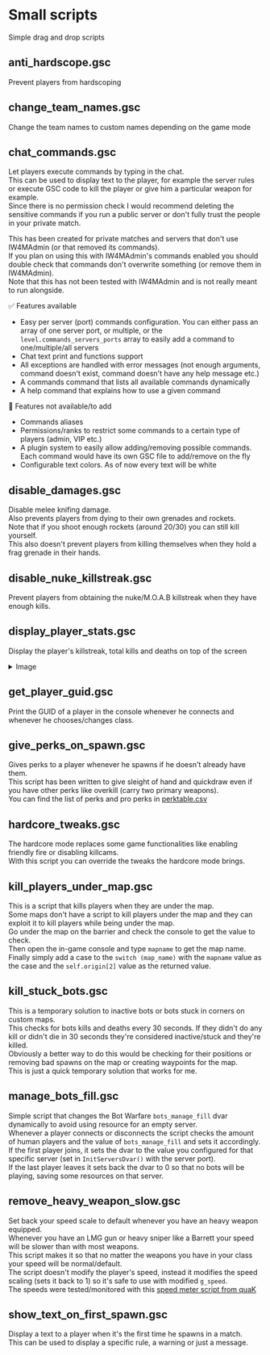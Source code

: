 # Small scripts

Simple drag and drop scripts

## anti_hardscope.gsc

Prevent players from hardscoping

## change_team_names.gsc

Change the team names to custom names depending on the game mode

## chat_commands.gsc

Let players execute commands by typing in the chat.  
This can be used to display text to the player, for example the server rules or execute GSC code to kill the player or give him a particular weapon for example.  
Since there is no permission check I would recommend deleting the sensitive commands if you run a public server or don't fully trust the people in your private match.  

This has been created for private matches and servers that don't use IW4MAdmin (or that removed its commands).  
If you plan on using this with IW4MAdmin's commands enabled you should double check that commands don't overwrite something (or remove them in IW4MAdmin).  
Note that this has not been tested with IW4MAdmin and is not really meant to run alongside.

:white_check_mark: Features available

- Easy per server (port) commands configuration. You can either pass an array of one server port, or multiple, or the `level.commands_servers_ports` array to easily add a command to one/multiple/all servers
- Chat text print and functions support
- All exceptions are handled with error messages (not enough arguments, command doesn't exist, command doesn't have any help message etc.)
- A commands command that lists all available commands dynamically
- A help command that explains how to use a given command

:no_entry_sign: Features not available/to add

- Commands aliases
- Permissions/ranks to restrict some commands to a certain type of players (admin, VIP etc.)
- A plugin system to easily allow adding/removing possible commands. Each command would have its own GSC file to add/remove on the fly
- Configurable text colors. As of now every text will be white

## disable_damages.gsc

Disable melee knifing damage.  
Also prevents players from dying to their own grenades and rockets.  
Note that if you shoot enough rockets (around 20/30) you can still kill yourself.  
This also doesn't prevent players from killing themselves when they hold a frag grenade in their hands.

## disable_nuke_killstreak.gsc

Prevent players from obtaining the nuke/M.O.A.B killstreak when they have enough kills.

## display_player_stats.gsc

Display the player's killstreak, total kills and deaths on top of the screen
<details>
  <summary>Image</summary>
  
  ![image](images/display_player_stats.png)
</details>

## get_player_guid.gsc

Print the GUID of a player in the console whenever he connects and whenever he chooses/changes class.

## give_perks_on_spawn.gsc

Gives perks to a player whenever he spawns if he doesn't already have them.  
This script has been written to give sleight of hand and quickdraw even if you have other perks like overkill (carry two primary weapons).  
You can find the list of perks and pro perks in [perktable.csv](https://github.com/chxseh/MW3-GSC-Dump/blob/e9445976df9f91451fa6e5dc3cb4663390aafcec/_raw-files/mp/perktable.csv)

## hardcore_tweaks.gsc

The hardcore mode replaces some game functionalities like enabling friendly fire or disabling killcams.  
With this script you can override the tweaks the hardcore mode brings.

## kill_players_under_map.gsc

This is a script that kills players when they are under the map.  
Some maps don't have a script to kill players under the map and they can exploit it to kill players while being under the map.  
Go under the map on the barrier and check the console to get the value to check.  
Then open the in-game console and type `mapname` to get the map name.  
Finally simply add a case to the `switch (map_name)` with the `mapname` value as the case and the `self.origin[2]` value as the returned value.

## kill_stuck_bots.gsc

This is a temporary solution to inactive bots or bots stuck in corners on custom maps.  
This checks for bots kills and deaths every 30 seconds. If they didn't do any kill or didn't die in 30 seconds they're considered inactive/stuck and they're killed.  
Obviously a better way to do this would be checking for their positions or removing bad spawns on the map or creating waypoints for the map.  
This is just a quick temporary solution that works for me.

## manage_bots_fill.gsc

Simple script that changes the Bot Warfare `bots_manage_fill` dvar dynamically to avoid using resource for an empty server.  
Whenever a player connects or disconnects the script checks the amount of human players and the value of `bots_manage_fill` and sets it accordingly.  
If the first player joins, it sets the dvar to the value you configured for that specific server (set in `InitServersDvar()` with the server port).  
If the last player leaves it sets back the dvar to 0 so that no bots will be playing, saving some resources on that server.

## remove_heavy_weapon_slow.gsc

Set back your speed scale to default whenever you have an heavy weapon equipped.  
Whenever you have an LMG gun or heavy sniper like a Barrett your speed will be slower than with most weapons.  
This script makes it so that no matter the weapons you have in your class your speed will be normal/default.  
The script doesn't modify the player's speed, instead it modifies the speed scaling (sets it back to 1) so it's safe to use with modified `g_speed`.  
The speeds were tested/monitored with this [speed meter script from quaK](https://github.com/Joelrau/IW5p_DeathRun/blob/aaa9a4231d338b765d8b0fc8b06825b3a6d2a413/plugins/simplevelometer.gsc)

## show_text_on_first_spawn.gsc

Display a text to a player when it's the first time he spawns in a match.  
This can be used to display a specific rule, a warning or just a message.
